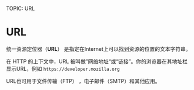 TOPIC: URL

# URL

统一资源定位器（**URL**） 是指定在Internet上可以找到资源的位置的文本字符串。

在 HTTP 的上下文中，URL 被叫做”网络地址“或“链接”。你的浏览器在其地址栏显示URL，例如 `https://developer.mozilla.org`

URL也可用于文件传输（FTP） ，电子邮件（SMTP）和其他应用。
